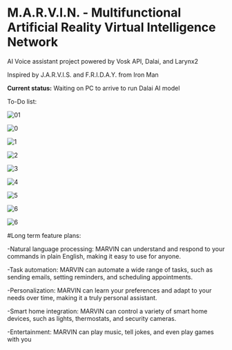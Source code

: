 # M.A.R.V.I.N. - Multifunctional Artificial Reality Virtual Intelligence Network

AI Voice assistant project powered by Vosk API, Dalai, and Larynx2


Inspired by J.A.R.V.I.S. and F.R.I.D.A.Y. from Iron Man

**Current status:** Waiting on PC to arrive to run Dalai AI model


To-Do list:

![01](https://img.shields.io/badge/Complete%20ToDo%20List-Complete-brightgreen)

![0](https://img.shields.io/badge/Rethink%20Name-Complete-brightgreen)

![1](https://img.shields.io/badge/Deploy%20Vosk-Incomplete-red)

![2](https://img.shields.io/badge/Integrate%20Vosk-Incomplete-red)

![3](https://img.shields.io/badge/Deploy%20Dalai-Incomplete-red)

![4](https://img.shields.io/badge/Integrate%20Dalai-Incomplete-red)

![5](https://img.shields.io/badge/Deploy%20Larynx2-Incomplete-red)

![6](https://img.shields.io/badge/Integrate%20Larynx2-Incomplete-red)

![6](https://img.shields.io/badge/Add%20more%20functionality-Incomplete-red)


#Long term feature plans:


-Natural language processing: MARVIN can understand and respond to your commands in plain English, making it easy to use for anyone.

-Task automation: MARVIN can automate a wide range of tasks, such as sending emails, setting reminders, and scheduling appointments.

-Personalization: MARVIN can learn your preferences and adapt to your needs over time, making it a truly personal assistant.

-Smart home integration: MARVIN can control a variety of smart home devices, such as lights, thermostats, and security cameras.

-Entertainment: MARVIN can play music, tell jokes, and even play games with you
